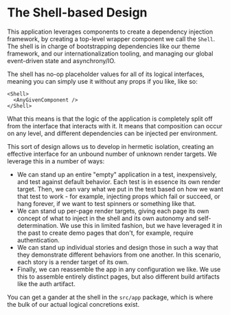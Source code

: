 # The Shell-based Design

This application leverages components to create a dependency injection framework, by creating a top-level wrapper component we call the `Shell`. The shell is in charge of bootstrapping dependencies like our theme framework, and our internationalization tooling, and managing our global event-driven state and asynchrony/IO.

The shell has no-op placeholder values for all of its logical interfaces, meaning you can simply use it without any props if you like, like so:

```tsx
<Shell>
  <AnyGivenComponent />
</Shell>
```

What this means is that the logic of the application is completely split off from the interface that interacts with it. It means that composition can occur on any level, and different dependencies can be injected per environment.

This sort of design allows us to develop in hermetic isolation, creating an effective interface for an unbound number of unknown render targets. We leverage this in a number of ways:

- We can stand up an entire "empty" application in a test, inexpensively, and test against default behavior. Each test is in essence its own render target. Then, we can vary what we put in the test based on how we want that test to work - for example, injecting props which fail or succeed, or hang forever, if we want to test spinners or something like that.
- We can stand up per-page render targets, giving each page its own concept of what to inject in the shell and its own autonomy and self-determination. We use this in limited fashion, but we have leveraged it in the past to create demo pages that don't, for example, require authentication.
- We can stand up individual stories and design those in such a way that they demonstrate different behaviors from one another. In this scenario, each story is a render target of its own.
- Finally, we can reassemble the app in any configuration we like. We use this to assemble entirely distinct pages, but also different build artifacts like the auth artifact.

You can get a gander at the shell in the `src/app` package, which is where the bulk of our actual logical concretions exist.

